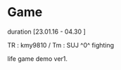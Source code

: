 # Game 
duration [23.01.16 - 04.30 ]

TR : kmy9810 / Tm : SUJ 
^0^ fighting 

life game demo ver1. 
